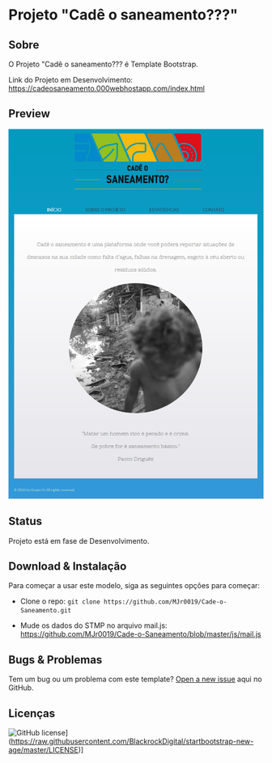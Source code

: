 # Projeto "Cadê o saneamento???"

## Sobre

O Projeto "Cadê o saneamento??? é Template Bootstrap.

Link do Projeto em Desenvolvimento: https://cadeosaneamento.000webhostapp.com/index.html

## Preview

<img src="images/preview.png" width="600">

## Status

Projeto está em fase de Desenvolvimento.

## Download & Instalação

Para começar a usar este modelo, siga as seguintes opções para começar:

* Clone o repo: `git clone https://github.com/MJr0019/Cade-o-Saneamento.git`

* Mude os dados do STMP no arquivo mail.js: https://github.com/MJr0019/Cade-o-Saneamento/blob/master/js/mail.js

## Bugs & Problemas

Tem um bug ou um problema com este template? [Open a new issue](https://github.com/MJr0019/Cade-o-Saneamento/issues) aqui no GitHub.

## Licenças

![GitHub license](https://img.shields.io/badge/license-MIT-blue.svg)](https://raw.githubusercontent.com/BlackrockDigital/startbootstrap-new-age/master/LICENSE)]
